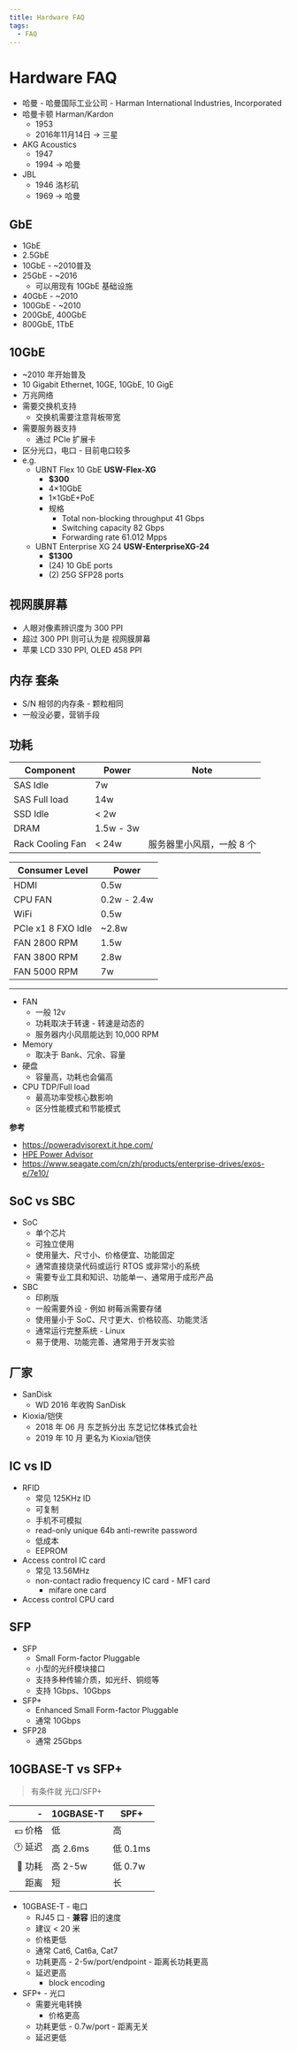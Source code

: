 ```yaml
---
title: Hardware FAQ
tags:
  - FAQ
---
```


# Hardware FAQ

- 哈曼 - 哈曼国际工业公司 - Harman International Industries, Incorporated
- 哈曼卡顿 Harman/Kardon
  - 1953
  - 2016年11月14日 -> 三星
- AKG Acoustics
  - 1947
  - 1994 -> 哈曼
- JBL
  - 1946 洛杉矶
  - 1969 -> 哈曼

## GbE

- 1GbE
- 2.5GbE
- 10GbE - ~2010普及
- 25GbE - ~2016
  - 可以用现有 10GbE 基础设施
- 40GbE - ~2010
- 100GbE - ~2010
- 200GbE, 400GbE
- 800GbE, 1TbE

## 10GbE

- ~2010 年开始普及
- 10 Gigabit Ethernet, 10GE, 10GbE, 10 GigE
- 万兆网络
- 需要交换机支持
  - 交换机需要注意背板带宽
- 需要服务器支持
  - 通过 PCIe 扩展卡
- 区分光口，电口 - 目前电口较多
- e.g.
  - UBNT Flex 10 GbE **USW-Flex-XG**
    - **$300**
    - 4×10GbE
    - 1×1GbE+PoE
    - 规格
      - Total non-blocking throughput 41 Gbps
      - Switching capacity 82 Gbps
      - Forwarding rate 61.012 Mpps
  - UBNT Enterprise XG 24 **USW-EnterpriseXG-24**
    - **$1300**
    - (24) 10 GbE ports
    - (2) 25G SFP28 ports

<!--
https://store.ui.com/us/en/collections/unifi-switching-utility-10-gbps-ethernet
https://store.ui.com/us/en/collections/unifi-switching-pro-ethernet
-->

## 视网膜屏幕

- 人眼对像素辨识度为 300 PPI
- 超过 300 PPI 则可认为是 视网膜屏幕
- 苹果 LCD 330 PPI, OLED 458 PPI

## 内存 套条

- S/N 相邻的内存条 - 颗粒相同
- 一般没必要，营销手段

## 功耗

| Component        | Power     | Note                      |
| ---------------- | --------- | ------------------------- |
| SAS Idle         | 7w        |
| SAS Full load    | 14w       |
| SSD Idle         | < 2w      |
| DRAM             | 1.5w - 3w |
| Rack Cooling Fan | < 24w     | 服务器里小风扇，一般 8 个 |

| Consumer Level     | Power       |
| ------------------ | ----------- |
| HDMI               | 0.5w        |
| CPU FAN            | 0.2w - 2.4w |
| WiFi               | 0.5w        |
| PCIe x1 8 FXO Idle | ~2.8w       |
| FAN 2800 RPM       | 1.5w        |
| FAN 3800 RPM       | 2.8w        |
| FAN 5000 RPM       | 7w          |

---

- FAN
  - 一般 12v
  - 功耗取决于转速 - 转速是动态的
  - 服务器内小风扇能达到 10,000 RPM
- Memory
  - 取决于 Bank、冗余、容量
- 硬盘
  - 容量高，功耗也会偏高
- CPU TDP/Full load
  - 最高功率受核心数影响
  - 区分性能模式和节能模式

**参考**

- https://poweradvisorext.it.hpe.com/
- [HPE Power Advisor](https://www.hpe.com/psnow/doc/4aa5-9121enw)
- https://www.seagate.com/cn/zh/products/enterprise-drives/exos-e/7e10/

## SoC vs SBC

- SoC
  - 单个芯片
  - 可独立使用
  - 使用量大、尺寸小、价格便宜、功能固定
  - 通常直接烧录代码或运行 RTOS 或非常小的系统
  - 需要专业工具和知识、功能单一、通常用于成形产品
- SBC
  - 印刷版
  - 一般需要外设 - 例如 树莓派需要存储
  - 使用量小于 SoC、尺寸更大、价格较高、功能灵活
  - 通常运行完整系统 - Linux
  - 易于使用、功能完善、通常用于开发实验

## 厂家

- SanDisk
  - WD 2016 年收购 SanDisk
- Kioxia/铠侠
  - 2018 年 06 月 东芝拆分出 东芝记忆体株式会社
  - 2019 年 10 月 更名为 Kioxia/铠侠

## IC vs ID

- RFID
  - 常见 125KHz ID
  - 可复制
  - 手机不可模拟
  - read-only unique 64b anti-rewrite password
  - 低成本
  - EEPROM
- Access control IC card
  - 常见 13.56MHz
  - non-contact radio frequency IC card - MF1 card
    - mifare one card
- Access control CPU card

## SFP

- SFP
  - Small Form-factor Pluggable
  - 小型的光纤模块接口
  - 支持多种传输介质，如光纤、铜缆等
  - 支持 1Gbps、10Gbps
- SFP+
  - Enhanced Small Form-factor Pluggable
  - 通常 10Gbps
- SFP28
  - 通常 25Gbps

## 10GBASE-T vs SFP+

> 有条件就 光口/SFP+

|       - | 10GBASE-T | SPF+     |
| ------: | --------- | -------- |
| 💵 价格 | 低        | 高       |
| 🕐 延迟 | 高 2.6ms  | 低 0.1ms |
| 🔋 功耗 | 高 2-5w   | 低 0.7w  |
|    距离 | 短        | 长       |

- 10GBASE-T - 电口
  - RJ45 口 - **兼容** 旧的速度
  - 建议 < 20 米
  - 价格更低
  - 通常 Cat6, Cat6a, Cat7
  - 功耗更高 - 2-5w/port/endpoint - 距离长功耗更高
  - 延迟更高
    - block encoding
- SFP+ - 光口
  - 需要光电转换
    - 价格更高
  - 功耗更低 - 0.7w/port - 距离无关
  - 延迟更低

<!--
http://www.datacenterknowledge.com
-->
